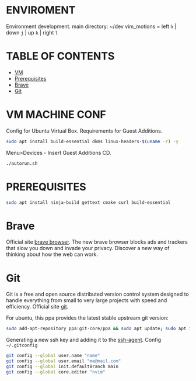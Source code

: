 # ENVIROMENT

Environment  development.
main directory: ~/dev
vim_motions = left `h` | down `j` | up `k` | right `l`

# TABLE OF CONTENTS

- [VM](#vm)
- [Prerequisites](#prerequisites)
- [Brave](#brave)
- [Git](#git)

# VM MACHINE CONF

Config for Ubuntu Virtual Box. Requirements for Guest Additions.  

``` sh
sudo apt install build-essential dkms linux-headers-$(uname -r) -y
```

Menu>Devices - Insert Guest Additions CD. 

``` sh
./autorun.sh
```

# PREREQUISITES

```sh
sudo apt install ninja-build gettext cmake curl build-essential
```

# Brave

Official site [brave browser](https://brave.com/download/).
The new brave browser blocks ads and trackers that slow you down and invade your privacy. Discover a new way of thinking about how the web can work. 

# Git

Git is a free and open source distributed version control system designed to handle everything from small to very large projects with speed and efficiency.
Official site [git](https://git-scm.com/download/linux). 

For ubuntu, this ppa provides the latest stable upstream git version:

```sh
sudo add-apt-repository ppa:git-core/ppa && sudo apt update; sudo apt install git
```

Generating a new ssh key and adding it to the [ssh-agent](https://docs.github.com/en/authentication/connecting-to-github-with-ssh/generating-a-new-ssh-key-and-adding-it-to-the-ssh-agent).
Config `~/.gitconfig`

```sh
git config --global user.name "name"
git config --global user.email "me@mail.com"
git config --global init.defaultBranch main
git config --global core.editor "nvim"
```



